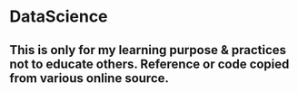 # DataScience

## This is only for my learning purpose & practices not to educate others. Reference or code copied from various online source.
